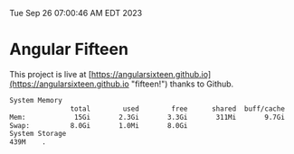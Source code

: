 Tue Sep 26 07:00:46 AM EDT 2023

# Angular Fifteen


This project is live at [https://angularsixteen.github.io](https://angularsixteen.github.io "fifteen!") thanks to Github.

```bash
System Memory
               total        used        free      shared  buff/cache   available
Mem:            15Gi       2.3Gi       3.3Gi       311Mi       9.7Gi        12Gi
Swap:          8.0Gi       1.0Mi       8.0Gi
System Storage
439M	.

